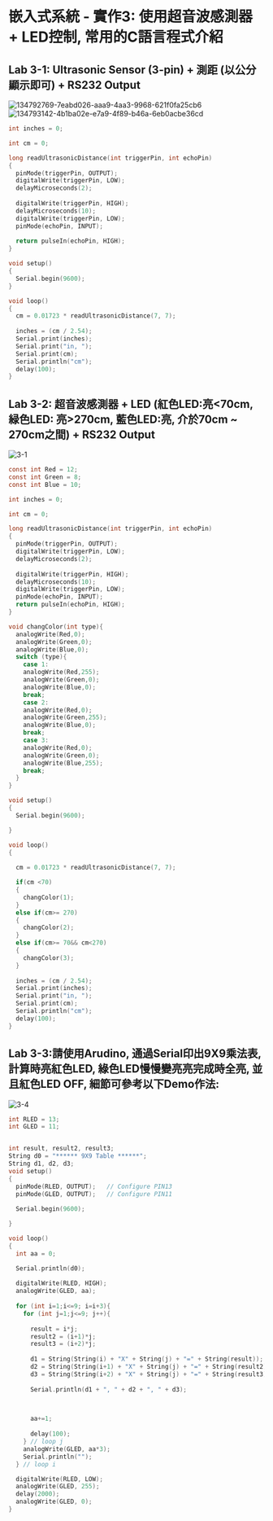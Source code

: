 # 嵌入式系統 - 實作3: 使用超音波感測器 + LED控制, 常用的C語言程式介紹

## Lab 3-1: Ultrasonic Sensor (3-pin) + 測距 (以公分顯示即可) + RS232 Output
![134792769-7eabd026-aaa9-4aa3-9968-621f0fa25cb6](https://user-images.githubusercontent.com/89329178/137321280-882646be-bb0f-43a9-b541-1f2bfaad2f6a.gif)
![134793142-4b1ba02e-e7a9-4f89-b46a-6eb0acbe36cd](https://user-images.githubusercontent.com/89329178/137321299-6c20f752-fa98-4629-b620-1215975c605c.gif)
```` c
int inches = 0;

int cm = 0;

long readUltrasonicDistance(int triggerPin, int echoPin)
{
  pinMode(triggerPin, OUTPUT); 
  digitalWrite(triggerPin, LOW);
  delayMicroseconds(2);
  
  digitalWrite(triggerPin, HIGH);
  delayMicroseconds(10);
  digitalWrite(triggerPin, LOW);
  pinMode(echoPin, INPUT);
  
  return pulseIn(echoPin, HIGH);
}

void setup()
{
  Serial.begin(9600);
}

void loop()
{
  cm = 0.01723 * readUltrasonicDistance(7, 7);
  
  inches = (cm / 2.54);
  Serial.print(inches);
  Serial.print("in, ");
  Serial.print(cm);
  Serial.println("cm");
  delay(100);
}
````

## Lab 3-2: 超音波感測器 + LED (紅色LED:亮<70cm, 緑色LED: 亮>270cm, 藍色LED:亮, 介於70cm ~ 270cm之間) + RS232 Output
![3-1](https://user-images.githubusercontent.com/89329178/137321828-f0a5e222-e8fb-46b0-86e7-51b851cf9c5d.gif)
```` c
const int Red = 12;
const int Green = 8;
const int Blue = 10;

int inches = 0;

int cm = 0;

long readUltrasonicDistance(int triggerPin, int echoPin)
{
  pinMode(triggerPin, OUTPUT); 
  digitalWrite(triggerPin, LOW);
  delayMicroseconds(2);
  
  digitalWrite(triggerPin, HIGH);
  delayMicroseconds(10);
  digitalWrite(triggerPin, LOW);
  pinMode(echoPin, INPUT);
  return pulseIn(echoPin, HIGH);
}

void changColor(int type){
  analogWrite(Red,0);
  analogWrite(Green,0);
  analogWrite(Blue,0);
  switch (type){
    case 1:
    analogWrite(Red,255);
    analogWrite(Green,0);
    analogWrite(Blue,0);
    break;
    case 2:
    analogWrite(Red,0);
    analogWrite(Green,255);
    analogWrite(Blue,0);
    break;
    case 3:
    analogWrite(Red,0);
    analogWrite(Green,0);
    analogWrite(Blue,255);
    break;
  }
}

void setup()
{
  Serial.begin(9600);

}

void loop()
{
  
  cm = 0.01723 * readUltrasonicDistance(7, 7);

  if(cm <70)
  {
    changColor(1);
  }
  else if(cm>= 270)
  {
    changColor(2);
  }
  else if(cm>= 70&& cm<270)
  {
    changColor(3);
  }
  
  inches = (cm / 2.54);
  Serial.print(inches);
  Serial.print("in, ");
  Serial.print(cm);
  Serial.println("cm");
  delay(100); 
}
````

## Lab 3-3:請使用Arudino, 通過Serial印出9X9乘法表, 計算時亮紅色LED, 綠色LED慢慢變亮亮完成時全亮, 並且紅色LED OFF, 細節可參考以下Demo作法:
![3-4](https://user-images.githubusercontent.com/89329178/137322279-becb2bd5-73fd-4838-8c8c-196954041802.jpg)
```` c
int RLED = 13;
int GLED = 11;


int result, result2, result3;
String d0 = "****** 9X9 Table ******";
String d1, d2, d3;
void setup()
{
  pinMode(RLED, OUTPUT);   // Configure PIN13
  pinMode(GLED, OUTPUT);   // Configure PIN11
  
  Serial.begin(9600);

}

void loop()
{
  int aa = 0;

  Serial.println(d0); 
  
  digitalWrite(RLED, HIGH);
  analogWrite(GLED, aa); 
  
  for (int i=1;i<=9; i=i+3){
    for (int j=1;j<=9; j++){
      
      result = i*j;
      result2 = (i+1)*j;
      result3 = (i+2)*j;
      
      d1 = String(String(i) + "X" + String(j) + "=" + String(result));
      d2 = String(String(i+1) + "X" + String(j) + "=" + String(result2));
      d3 = String(String(i+2) + "X" + String(j) + "=" + String(result3));
      
      Serial.println(d1 + ", " + d2 + ", " + d3);


       
      aa+=1;
      
      delay(100);
    } // loop j
    analogWrite(GLED, aa*3); 
    Serial.println("");
  } // loop i

  digitalWrite(RLED, LOW);
  analogWrite(GLED, 255); 
  delay(2000);	
  analogWrite(GLED, 0);
}
````


